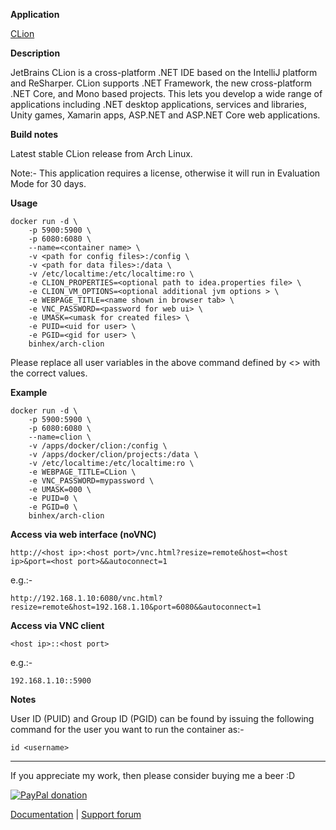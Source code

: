 **Application**

[CLion](https://www.jetbrains.com/clion/)

**Description**

JetBrains CLion is a cross-platform .NET IDE based on the IntelliJ platform and ReSharper. CLion supports .NET Framework, the new cross-platform .NET Core, and Mono based projects. This lets you develop a wide range of applications including .NET desktop applications, services and libraries, Unity games, Xamarin apps, ASP.NET and ASP.NET Core web applications.

**Build notes**

Latest stable CLion release from Arch Linux.

Note:- This application requires a license, otherwise it will run in Evaluation Mode for 30 days.

**Usage**
```
docker run -d \
    -p 5900:5900 \
    -p 6080:6080 \
    --name=<container name> \
    -v <path for config files>:/config \
    -v <path for data files>:/data \
    -v /etc/localtime:/etc/localtime:ro \
    -e CLION_PROPERTIES=<optional path to idea.properties file> \
    -e CLION_VM_OPTIONS=<optional additional jvm options > \
    -e WEBPAGE_TITLE=<name shown in browser tab> \
    -e VNC_PASSWORD=<password for web ui> \
    -e UMASK=<umask for created files> \
    -e PUID=<uid for user> \
    -e PGID=<gid for user> \
    binhex/arch-clion
```

Please replace all user variables in the above command defined by <> with the correct values.

**Example**
```
docker run -d \
    -p 5900:5900 \
    -p 6080:6080 \
    --name=clion \
    -v /apps/docker/clion:/config \
    -v /apps/docker/clion/projects:/data \
    -v /etc/localtime:/etc/localtime:ro \
    -e WEBPAGE_TITLE=CLion \
    -e VNC_PASSWORD=mypassword \
    -e UMASK=000 \
    -e PUID=0 \
    -e PGID=0 \
    binhex/arch-clion
```

**Access via web interface (noVNC)**

`http://<host ip>:<host port>/vnc.html?resize=remote&host=<host ip>&port=<host port>&&autoconnect=1`

e.g.:-

`http://192.168.1.10:6080/vnc.html?resize=remote&host=192.168.1.10&port=6080&&autoconnect=1`

**Access via VNC client**

`<host ip>::<host port>`

e.g.:-

`192.168.1.10::5900`

**Notes**

User ID (PUID) and Group ID (PGID) can be found by issuing the following command for the user you want to run the container as:-

```
id <username>
```
___
If you appreciate my work, then please consider buying me a beer  :D

[![PayPal donation](https://www.paypal.com/en_US/i/btn/btn_donate_SM.gif)](https://www.paypal.com/cgi-bin/webscr?cmd=_s-xclick&hosted_button_id=MM5E27UX6AUU4)

[Documentation](https://github.com/binhex/documentation) | [Support forum](https://forums.unraid.net/topic/76727-support-binhex-clion/)
